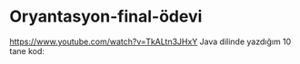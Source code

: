 # Oryantasyon-final-ödevi
https://www.youtube.com/watch?v=TkALtn3JHxY
Java dilinde yazdığım 10 tane kod:
